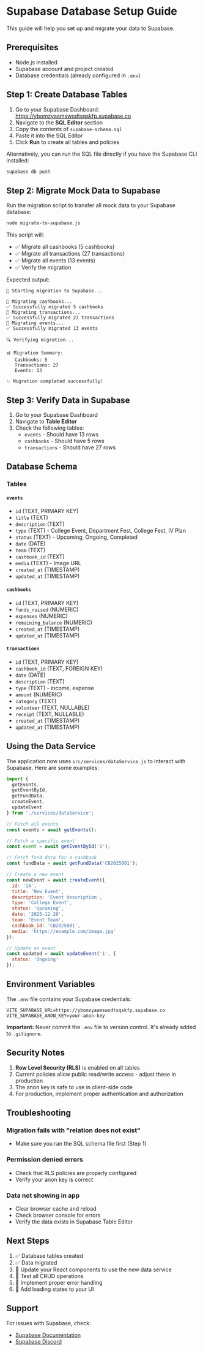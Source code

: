 # Supabase Database Setup Guide

This guide will help you set up and migrate your data to Supabase.

## Prerequisites

- Node.js installed
- Supabase account and project created
- Database credentials (already configured in `.env`)

## Step 1: Create Database Tables

1. Go to your Supabase Dashboard: https://ybomzyaamswodtsqskfp.supabase.co
2. Navigate to the **SQL Editor** section
3. Copy the contents of `supabase-schema.sql`
4. Paste it into the SQL Editor
5. Click **Run** to create all tables and policies

Alternatively, you can run the SQL file directly if you have the Supabase CLI installed:
```bash
supabase db push
```

## Step 2: Migrate Mock Data to Supabase

Run the migration script to transfer all mock data to your Supabase database:

```bash
node migrate-to-supabase.js
```

This script will:
- ✅ Migrate all cashbooks (5 cashbooks)
- ✅ Migrate all transactions (27 transactions)
- ✅ Migrate all events (13 events)
- ✅ Verify the migration

Expected output:
```
🚀 Starting migration to Supabase...

🔄 Migrating cashbooks...
✅ Successfully migrated 5 cashbooks
🔄 Migrating transactions...
✅ Successfully migrated 27 transactions
🔄 Migrating events...
✅ Successfully migrated 13 events

🔍 Verifying migration...

📊 Migration Summary:
   Cashbooks: 5
   Transactions: 27
   Events: 13

✨ Migration completed successfully!
```

## Step 3: Verify Data in Supabase

1. Go to your Supabase Dashboard
2. Navigate to **Table Editor**
3. Check the following tables:
   - `events` - Should have 13 rows
   - `cashbooks` - Should have 5 rows
   - `transactions` - Should have 27 rows

## Database Schema

### Tables

#### `events`
- `id` (TEXT, PRIMARY KEY)
- `title` (TEXT)
- `description` (TEXT)
- `type` (TEXT) - College Event, Department Fest, College Fest, IV Plan
- `status` (TEXT) - Upcoming, Ongoing, Completed
- `date` (DATE)
- `team` (TEXT)
- `cashbook_id` (TEXT)
- `media` (TEXT) - Image URL
- `created_at` (TIMESTAMP)
- `updated_at` (TIMESTAMP)

#### `cashbooks`
- `id` (TEXT, PRIMARY KEY)
- `funds_raised` (NUMERIC)
- `expenses` (NUMERIC)
- `remaining_balance` (NUMERIC)
- `created_at` (TIMESTAMP)
- `updated_at` (TIMESTAMP)

#### `transactions`
- `id` (TEXT, PRIMARY KEY)
- `cashbook_id` (TEXT, FOREIGN KEY)
- `date` (DATE)
- `description` (TEXT)
- `type` (TEXT) - income, expense
- `amount` (NUMERIC)
- `category` (TEXT)
- `volunteer` (TEXT, NULLABLE)
- `receipt` (TEXT, NULLABLE)
- `created_at` (TIMESTAMP)
- `updated_at` (TIMESTAMP)

## Using the Data Service

The application now uses `src/services/dataService.js` to interact with Supabase. Here are some examples:

```javascript
import { 
  getEvents, 
  getEventById, 
  getFundData,
  createEvent,
  updateEvent 
} from './services/dataService';

// Fetch all events
const events = await getEvents();

// Fetch a specific event
const event = await getEventById('1');

// Fetch fund data for a cashbook
const fundData = await getFundData('CB2025001');

// Create a new event
const newEvent = await createEvent({
  id: '14',
  title: 'New Event',
  description: 'Event description',
  type: 'College Event',
  status: 'Upcoming',
  date: '2025-12-20',
  team: 'Event Team',
  cashbook_id: 'CB2025001',
  media: 'https://example.com/image.jpg'
});

// Update an event
const updated = await updateEvent('1', {
  status: 'Ongoing'
});
```

## Environment Variables

The `.env` file contains your Supabase credentials:

```env
VITE_SUPABASE_URL=https://ybomzyaamswodtsqskfp.supabase.co
VITE_SUPABASE_ANON_KEY=your-anon-key
```

**Important:** Never commit the `.env` file to version control. It's already added to `.gitignore`.

## Security Notes

1. **Row Level Security (RLS)** is enabled on all tables
2. Current policies allow public read/write access - adjust these in production
3. The anon key is safe to use in client-side code
4. For production, implement proper authentication and authorization

## Troubleshooting

### Migration fails with "relation does not exist"
- Make sure you ran the SQL schema file first (Step 1)

### Permission denied errors
- Check that RLS policies are properly configured
- Verify your anon key is correct

### Data not showing in app
- Clear browser cache and reload
- Check browser console for errors
- Verify the data exists in Supabase Table Editor

## Next Steps

1. ✅ Database tables created
2. ✅ Data migrated
3. 🔄 Update your React components to use the new data service
4. 🔄 Test all CRUD operations
5. 🔄 Implement proper error handling
6. 🔄 Add loading states to your UI

## Support

For issues with Supabase, check:
- [Supabase Documentation](https://supabase.com/docs)
- [Supabase Discord](https://discord.supabase.com)
